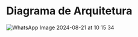 # Diagrama de Arquitetura #

![WhatsApp Image 2024-08-21 at 10 15 34](https://github.com/user-attachments/assets/12277559-d4b9-49bd-880d-6b0749f8c0ff)
